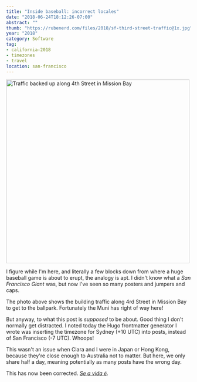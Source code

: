 ```yaml
---
title: "Inside baseball: incorrect locales"
date: "2018-06-24T18:12:26-07:00"
abstract: ""
thumb: "https://rubenerd.com/files/2018/sf-third-street-traffic@1x.jpg"
year: "2018"
category: Software
tag:
- california-2018
- timezones
- travel
location: san-francisco
---
```

<p><img src="https://rubenerd.com/files/2018/sf-third-street-traffic@1x.jpg" srcset="https://rubenerd.com/files/2018/sf-third-street-traffic@1x.jpg 1x, https://rubenerd.com/files/2018/sf-third-street-traffic@2x.jpg 2x" alt="Traffic backed up along 4th Street in Mission Bay" style="width:500px" /></p>

I figure while I'm here, and literally a few blocks down from where a huge baseball game is about to erupt, the analogy is apt. I didn't know what a *San Francisco Giant* was, but now I've seen so many posters and jumpers and caps.

The photo above shows the building traffic along 4rd Street in Mission Bay to get to the ballpark. Fortunately the Muni has right of way here!

But anyway, to what this post is *supposed* to be about. Good thing I don't normally get distracted. I noted today the Hugo frontmatter generator I wrote was inserting the timezone for Sydney (+10 UTC) into posts, instead of San Francisco (-7 UTC). Whoops!

This wasn't an issue when Clara and I were in Japan or Hong Kong, because they're close enough to Australia not to matter. But here, we only share half a day, meaning potentially as many posts have the wrong day.

This has now been corrected. *[Se a vida é]*.

[se a vida é]: https://www.youtube.com/watch?v=rLV52d7J8rA "Pet Shop Boys song of the same name"

